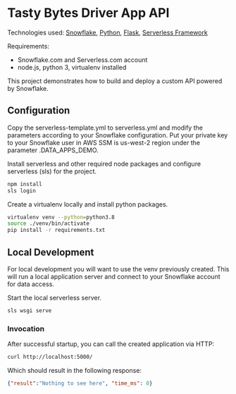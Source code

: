 # Tasty Bytes Driver App API

Technologies used: [Snowflake](https://snowflake.com/), [Python](https://www.python.org/), [Flask](https://palletsprojects.com/p/flask/), [Serverless Framework](https://www.serverless.com/)

Requirements: 
* Snowflake.com and Serverless.com account
* node.js, python 3, virtualenv installed

This project demonstrates how to build and deploy a custom API powered by Snowflake. 

## Configuration

Copy the serverless-template.yml to serverless.yml and modify the parameters according to your Snowflake configuration. Put your private key to your Snowflake user in AWS SSM is us-west-2 region under the parameter <ACCOUNT>.DATA_APPS_DEMO.

Install serverless and other required node packages and configure serverless (sls) for the project.

```bash
npm install
sls login
```

Create a virtualenv locally and install python packages.

```bash
virtualenv venv --python=python3.8
source ./venv/bin/activate
pip install -r requirements.txt
```

## Local Development

For local development you will want to use the venv previously created. This will run a local application server and connect to your Snowflake account for data access.

Start the local serverless server.

```bash
sls wsgi serve
```

### Invocation

After successful startup, you can call the created application via HTTP:

```bash
curl http://localhost:5000/
```

Which should result in the following response:

```json
{"result":"Nothing to see here", "time_ms": 0}
```
